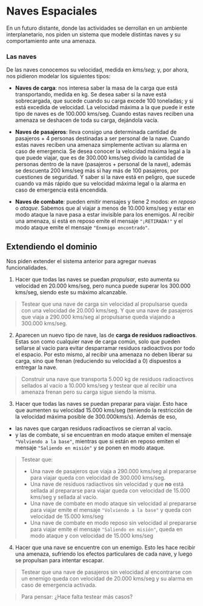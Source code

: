 # Naves Espaciales

En un futuro distante, donde las actividades se derrollan en un ambiente interplanetario, nos piden un sistema que modele distintas naves y su comportamiento ante una amenaza.

### Las naves

De las naves conocemos su velocidad, medida en _kms/seg_; y, por ahora, nos pidieron modelar los siguientes tipos:

- **Naves de carga**: nos interesa saber la masa de la carga que está transportando, medida en kg. Se desea saber si la nave está sobrecargada, que sucede cuando su carga excede 100 toneladas; y si está excedida de velocidad. La velocidad máxima a la que puede ir este tipo de naves es de 100.000 kms/seg. Cuando estas naves reciben una amenaza se deshacen de toda su carga, dejándola vacía.

- **Naves de pasajeros**: lleva consigo una determinada cantidad de pasajeros + 4 personas destinadas a ser personal de la nave. Cuando estas naves reciben una amenaza simplemente activan su alarma en caso de emergencia. Se desea conocer la velocidad máxima legal a la que puede viajar, que es de 300.000 kms/seg divido la cantidad de personas dentro de la nave (pasajeros + personal de la nave), además se descuenta 200 kms/seg más si hay más de 100 pasajeros, por cuestiones de seguridad. Y saber si la nave está en peligro, que sucede cuando va más rápido que su velocidad máxima legal o la alarma en caso de emergencia está encendida.

- **Naves de combate**: pueden emitir mensajes y tiene 2 modos: _en reposo_ o _ataque_. Sabemos que al viajar a menos de 10.000 kms/seg y estar en modo ataque la nave pasa a estar invisible para los enemigos. Al recibir una amenaza, si está en reposo emite el mensaje `"¡RETIRADA!"` y el modo ataque emite el mensaje `"Enemigo encontrado"`.


## Extendiendo el dominio

Nos piden extender el sistema anterior para agregar nuevas funcionalidades.

1) Hacer que todas las naves se puedan _propulsar_, esto aumenta su velocidad en 20.000 kms/seg, pero nunca puede superar los 300.000 kms/seg, siendo este su máximo alcanzable.

> Testear que una nave de carga sin velocidad al propulsarse queda con una velocidad de 20.000 kms/seg. Y que una nave de pasajeros que viaja a 290.000 kms/seg al propulsarse queda viajando a 300.000 kms/seg.

2) Aparecen un nuevo tipo de nave, las de **carga de residuos radioactivos**. Estas son como cualquier nave de carga común, solo que pueden sellarse al vacío para evitar desparramar residuos radioactivos por todo el espacio. Por esto mismo, al recibir una amenaza no deben liberar su carga, sino que frenan (reduciendo su velocidad a 0) dispuestos a entregar la nave.

> Construir una nave que transporta 5.000 kg de residuos radioactivos sellados al vacío a 10.000 kms/seg y testear que al recibir una amenaza frenan pero su carga sigue siendo la misma.

3) Hacer que todas las naves se puedan preparar para viajar. Esto hace que aumenten su velocidad 15.000 kms/seg (teniendo la restricción de la velocidad máxima posible de 300.000kms/s). Además de eso,
  - las naves que cargan residuos radioactivos se cierran al vacío.
  - y las de combate, si se encuentran en modo ataque emiten el mensaje `"Volviendo a la base"`, mientras que si están en reposo emiten el mensaje `"Saliendo en misión"` y se ponen en modo ataque.

> Testear que:
> - Una nave de pasajeros que viaja a 290.000 kms/seg al prepararse para viajar queda con velocidad de 300.000 kms/seg.
> - Una nave de residuos radiactivos sin velocidad y que **no** está sellada al prepararse para viajar queda con velocidad de 15.000 kms/seg y sellada al vacío.
> - Una nave de combate en modo ataque sin velocidad al prepararse para viajar emite el mensaje `"Volviendo a la base"` y queda con velocidad de 15.000 kms/seg
> - Una nave de combate en modo reposo sin velocidad al prepararse para viajar emite el mensaje `"Saliendo en misión"`, queda en modo ataque y con velocidad de 15.000 kms/seg

4) Hacer que una nave se encuentre con un enemigo. Esto les hace recibir una amenaza, sufriendo los efectos particulares de cada nave, y luego se propulsan para intentar escapar.

> Testear que una nave de pasajeros sin velocidad al encontrarse con un enemigo queda con velocidad de 20.000 kms/seg y su alarma en caso de emergencia activada.

> Para pensar: ¿Hace falta testear más casos?
